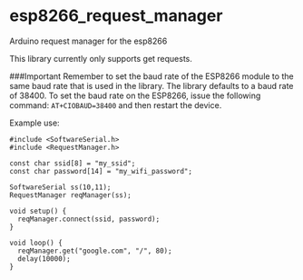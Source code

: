# esp8266_request_manager
Arduino request manager for the esp8266

This library currently only supports get requests.

###Important
Remember to set the baud rate of the ESP8266 module to the same baud rate that is used in the library. The library defaults to a baud rate of 38400. To set the baud rate on the ESP8266, issue the following command: `AT+CIOBAUD=38400` and then restart the device.

Example use:

```
#include <SoftwareSerial.h>
#include <RequestManager.h>

const char ssid[8] = "my_ssid";
const char password[14] = "my_wifi_password";

SoftwareSerial ss(10,11);
RequestManager reqManager(ss);

void setup() {
  reqManager.connect(ssid, password);
}

void loop() {
  reqManager.get("google.com", "/", 80);
  delay(10000);
}
```
